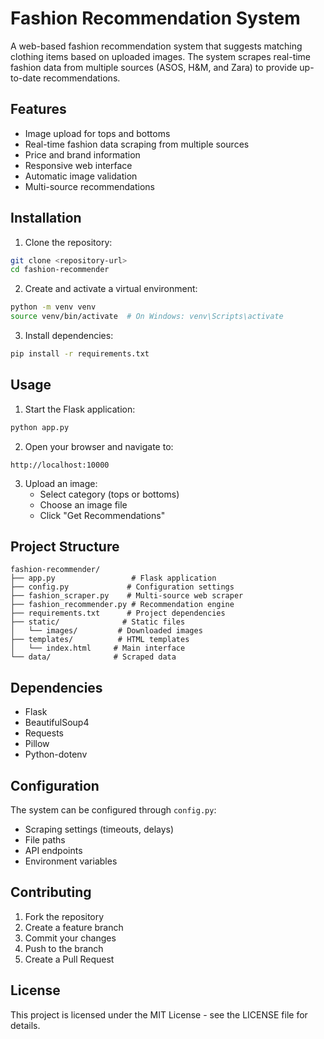 # Fashion Recommendation System

A web-based fashion recommendation system that suggests matching clothing items based on uploaded images. The system scrapes real-time fashion data from multiple sources (ASOS, H&M, and Zara) to provide up-to-date recommendations.

## Features

- Image upload for tops and bottoms
- Real-time fashion data scraping from multiple sources
- Price and brand information
- Responsive web interface
- Automatic image validation
- Multi-source recommendations

## Installation

1. Clone the repository:
```bash
git clone <repository-url>
cd fashion-recommender
```

2. Create and activate a virtual environment:
```bash
python -m venv venv
source venv/bin/activate  # On Windows: venv\Scripts\activate
```

3. Install dependencies:
```bash
pip install -r requirements.txt
```

## Usage

1. Start the Flask application:
```bash
python app.py
```

2. Open your browser and navigate to:
```
http://localhost:10000
```

3. Upload an image:
   - Select category (tops or bottoms)
   - Choose an image file
   - Click "Get Recommendations"

## Project Structure

```
fashion-recommender/
├── app.py                 # Flask application
├── config.py             # Configuration settings
├── fashion_scraper.py    # Multi-source web scraper
├── fashion_recommender.py # Recommendation engine
├── requirements.txt      # Project dependencies
├── static/              # Static files
│   └── images/         # Downloaded images
├── templates/          # HTML templates
│   └── index.html     # Main interface
└── data/              # Scraped data
```

## Dependencies

- Flask
- BeautifulSoup4
- Requests
- Pillow
- Python-dotenv

## Configuration

The system can be configured through `config.py`:

- Scraping settings (timeouts, delays)
- File paths
- API endpoints
- Environment variables

## Contributing

1. Fork the repository
2. Create a feature branch
3. Commit your changes
4. Push to the branch
5. Create a Pull Request

## License

This project is licensed under the MIT License - see the LICENSE file for details.
